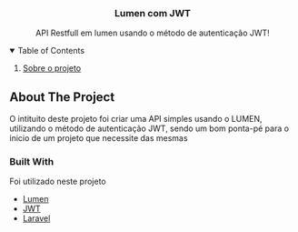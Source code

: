 <br />
<p align="center">

  <h3 align="center">Lumen com JWT</h3>

  <p align="center">
    API Restfull em lumen usando o método de autenticação JWT!
    <br />
  </p>
</p>

<details open="open">
  <summary>Table of Contents</summary>
  <ol>
    <li>
      <a href="#about-the-project">Sobre o projeto</a>
    </li>
  </ol>
</details>



<!-- ABOUT THE PROJECT -->
## About The Project

  <p>O intituito deste projeto foi criar uma API simples usando o LUMEN, utilizando o método de autenticação JWT, sendo um bom ponta-pé para o inicio de um projeto que necessite das mesmas<p>

### Built With

  Foi utilizado neste projeto 
* [Lumen](https://lumen.laravel.com/)
* [JWT](https://jwt.io/)
* [Laravel](https://laravel.com)